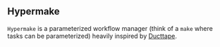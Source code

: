 ## Hypermake

`Hypermake` is a parameterized workflow manager (think of a `make` where tasks can be parameterized) heavily inspired by [Ducttape](github.com/jhclark/ducttape).

